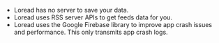- Loread has no server to save your data.
- Loread uses RSS server APIs to get feeds data for you.
- Loread uses the Google Firebase library to improve app crash issues and performance. This only transmits app crash logs.
